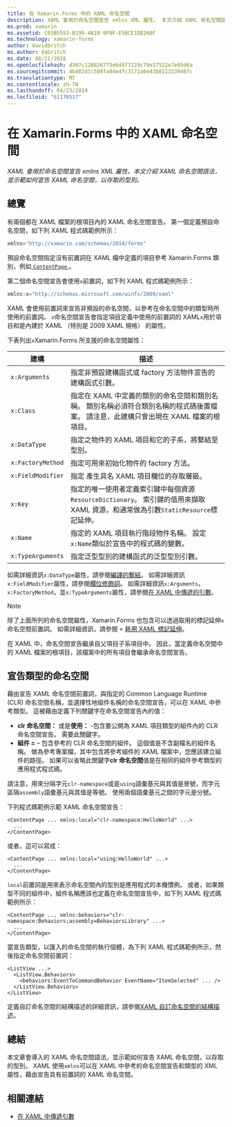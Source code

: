 ```yaml
---
title: 在 Xamarin.Forms 中的 XAML 命名空間
description: XAML 會用於命名空間宣告 xmlns XML 屬性。 本文介紹 XAML 命名空間語法，並示範如何宣告 XAML 命名空間，以存取的型別。
ms.prod: xamarin
ms.assetid: C03B5553-B199-4A19-9F0F-E5BCE1DB268F
ms.technology: xamarin-forms
author: davidbritch
ms.author: dabritch
ms.date: 08/21/2018
ms.openlocfilehash: d307c128826775e6d4f7129c79e17522e7e05d6a
ms.sourcegitcommit: 4b402d1c508fa84e4fc3171a6e43b811323948fc
ms.translationtype: MT
ms.contentlocale: zh-TW
ms.lasthandoff: 04/23/2019
ms.locfileid: "61176517"
---
```

# <a name="xaml-namespaces-in-xamarinforms"></a>在 Xamarin.Forms 中的 XAML 命名空間

_XAML 會用於命名空間宣告 xmlns XML 屬性。本文介紹 XAML 命名空間語法，並示範如何宣告 XAML 命名空間，以存取的型別。_

## <a name="overview"></a>總覽

有兩個都在 XAML 檔案的根項目內的 XAML 命名空間宣告。 第一個定義預設命名空間，如下列 XAML 程式碼範例所示：

```csharp
xmlns="http://xamarin.com/schemas/2014/forms"
```

預設命名空間指定沒有前置詞在 XAML 檔中定義的項目參考 Xamarin.Forms 類別，例如[ `ContentPage` ](xref:Xamarin.Forms.ContentPage)。

第二個命名空間宣告會使用`x`前置詞，如下列 XAML 程式碼範例所示：

```csharp
xmlns:x="http://schemas.microsoft.com/winfx/2009/xaml"
```

XAML 會使用前置詞來宣告非預設的命名空間，以參考在命名空間中的類型時所使用的前置詞。 `x`命名空間宣告會指定項目定義中使用的前置詞的 XAML`x`用於項目和是內建於 XAML （特別是 2009 XAML 規格） 的屬性。

下表列出`x`Xamarin.Forms 所支援的命名空間屬性：

|建構|描述|
|--- |--- |
|`x:Arguments`|指定非預設建構函式或 factory 方法物件宣告的建構函式引數。|
|`x:Class`|指定在 XAML 中定義的類別的命名空間和類別名稱。 類別名稱必須符合類別名稱的程式碼後置檔案。 請注意，此建構只會出現在 XAML 檔案的根項目。|
|`x:DataType`|指定之物件的 XAML 項目和它的子系，將繫結至型別。|
|`x:FactoryMethod`|指定可用來初始化物件的 factory 方法。|
|`x:FieldModifier`|指定 產生具名 XAML 項目欄位的存取層級。|
|`x:Key`|指定的唯一使用者定義索引鍵中每個資源`ResourceDictionary`。 索引鍵的值用來擷取 XAML 資源，和通常做為引數`StaticResource`標記延伸。|
|`x:Name`|指定的 XAML 項目執行階段物件名稱。 設定`x:Name`類似於宣告中的程式碼的變數。|
|`x:TypeArguments`|指定泛型型別的建構函式的泛型型別引數。|

如需詳細資訊`x:DataType`屬性，請參閱[編譯的繫結](~/xamarin-forms/app-fundamentals/data-binding/compiled-bindings.md)。 如需詳細資訊`x:FieldModifier`屬性，請參閱[欄位修飾詞](~/xamarin-forms/xaml/field-modifiers.md)。 如需詳細資訊`x:Arguments`， `x:FactoryMethod`，並`x:TypeArguments`屬性，請參閱[在 XAML 中傳遞的引數](~/xamarin-forms/xaml/passing-arguments.md)。

> [!NOTE]
> 除了上面所列的命名空間屬性，Xamarin.Forms 也包含可以透過取用的標記延伸`x`命名空間前置詞。 如需詳細資訊，請參閱 <<c0> [ 耗用 XAML 標記延伸](~/xamarin-forms/xaml/markup-extensions/consuming.md)。

在 XAML 中，命名空間宣告繼承自父項目子系項目中。 因此，當定義命名空間中的 XAML 檔案的根項目，該檔案中的所有項目會繼承命名空間宣告。

## <a name="declaring-namespaces-for-types"></a>宣告類型的命名空間

藉由宣告 XAML 命名空間前置詞，與指定的 Common Language Runtime (CLR) 命名空間名稱，並選擇性地組件名稱的命名空間宣告，可以在 XAML 中參考類型。 這被藉由定義下列關鍵字在命名空間宣告內的值：

- **clr 命名空間：** 或是**使用：** -包含要公開為 XAML 項目類型的組件內的 CLR 命名空間宣告。 需要此關鍵字。
- **組件 =** – 包含參考的 CLR 命名空間的組件。 這個值是不含副檔名的組件名稱。 做為參考專案檔，其中包含將參考組件的 XAML 檔案中，您應該建立組件的路徑。 如果可以省略此關鍵字**clr 命名空間**值是在相同的組件參考類型的應用程式程式碼。

請注意，用來分隔字元`clr-namespace`或是`using`語彙基元與其值是冒號，而字元區隔`assembly`語彙基元與其值是等號。 使用兩個語彙基元之間的字元是分號。

下列程式碼範例示範 XAML 命名空間宣告：

```xaml
<ContentPage ... xmlns:local="clr-namespace:HelloWorld" ...>
  ...
</ContentPage>
```

或者，這可以寫成：

```xaml
<ContentPage ... xmlns:local="using:HelloWorld" ...>
  ...
</ContentPage>
```

`local`前置詞是用來表示命名空間內的型別是應用程式的本機慣例。 或者，如果類型不同的組件中，組件名稱應該也定義在命名空間宣告中，如下列 XAML 程式碼範例所示：

```xaml
<ContentPage ... xmlns:behaviors="clr-namespace:Behaviors;assembly=BehaviorsLibrary" ...>
  ...
</ContentPage>
```

當宣告類型，以匯入的命名空間的執行個體，為下列 XAML 程式碼範例所示，然後指定命名空間前置詞：

```xaml
<ListView ...>
  <ListView.Behaviors>
    <behaviors:EventToCommandBehavior EventName="ItemSelected" ... />
  </ListView.Behaviors>
</ListView>
```

定義自訂命名空間的結構描述的詳細資訊，請參閱[XAML 自訂命名空間的結構描述](custom-namespace-schemas.md)。

## <a name="summary"></a>總結

本文章會導入的 XAML 命名空間語法，並示範如何宣告 XAML 命名空間，以存取的型別。 XAML 使用`xmlns`可以在 XAML 中參考的命名空間宣告和類型的 XML 屬性，藉由宣告具有前置詞的 XAML 命名空間。

## <a name="related-links"></a>相關連結

- [在 XAML 中傳遞引數](~/xamarin-forms/xaml/passing-arguments.md)
